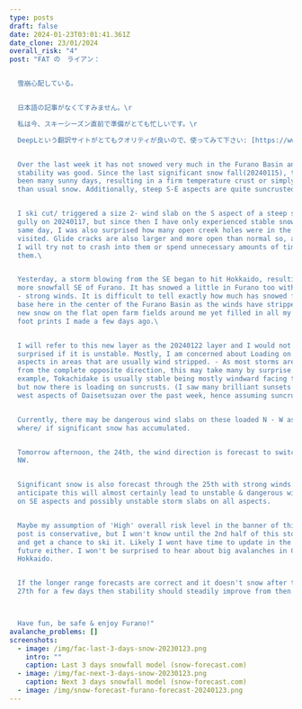 ```yaml
---
type: posts
draft: false
date: 2024-01-23T03:01:41.361Z
date_clone: 23/01/2024
overall_risk: "4"
post: "FAT の　ライアン：


  雪崩心配している。


  日本語の記事がなくてすみません。\r

  私は今、スキーシーズン直前で準備がとても忙しいです。\r

  DeepLという翻訳サイトがとてもクオリティが良いので、使ってみて下さい: [https://www.deepl.com/translator]\ 


  O﻿ver the last week it has not snowed very much in the Furano Basin and
  stability was good. Since the last significant snow fall(20240115), there have
  been many sunny days, resulting in a firm temperature crust or simply denser
  than usual snow. Additionally, steep S-E aspects are quite suncrusted.\ 


  I﻿ ski cut/ triggered a size 2- wind slab on the S aspect of a steep sided
  gully on 20240117, but since then I have only experienced stable snow. On this
  same day, I was also surprised how many open creek holes were in the valley I
  visited. Glide cracks are also larger and more open than normal so, as usual,
  I will try not to crash into them or spend unnecessary amounts of time below
  them.\ 


  Y﻿esterday, a storm blowing from the SE began to hit Hokkaido, resulting in
  more snowfall SE of Furano. It has snowed a little in Furano too with moderate
  - strong winds. It is difficult to tell exactly how much has snowed from my
  base here in the center of the Furano Basin as the winds have stripped all the
  new snow on the flat open farm fields around me yet filled in all my shin deep
  foot prints I made a few days ago.\ 


  I﻿ will refer to this new layer as the 20240122 layer and I would not be
  surprised if it is unstable. Mostly, I am concerned about Loading on N - W
  aspects in areas that are usually wind stripped. - As most storms are coming
  from the complete opposite direction, this may take many by surprise. For
  example, Tokachidake is usually stable being mostly windward facing terrain,
  but now there is loading on suncrusts. (I saw many brilliant sunsets on the
  west aspects of Daisetsuzan over the past week, hence assuming suncrusts)\ 


  Currently, there may be dangerous wind slabs on these loaded N - W aspects
  where/ if significant snow has accumulated.


  Tomorrow afternoon, the 24th, the wind direction is forecast to switch to
  NW.


  Significant snow is also forecast through the 25th with strong winds. - I
  anticipate this will almost certainly lead to unstable & dangerous wind slabs
  on SE aspects and possibly unstable storm slabs on all aspects.


  M﻿aybe my assumption of 'High' overall risk level in the banner of this blog
  post is conservative, but I won't know until the 2nd half of this storm falls
  and get a chance to ski it. Likely I wont have time to update in the near
  future either. I won't be surprised to hear about big avalanches in Central
  Hokkaido.


  I﻿f the longer range forecasts are correct and it doesn't snow after the
  27th for a few days then stability should steadily improve from then.



  H﻿ave fun, be safe & enjoy Furano!"
avalanche_problems: []
screenshots:
  - image: /img/fac-last-3-days-snow-20230123.png
    intro: ""
    caption: L﻿ast 3 days snowfall model (snow-forecast.com)
  - image: /img/fac-next-3-days-snow-20230123.png
    caption: Next 3 days snowfall model (snow-forecast.com)
  - image: /img/snow-forecast-furano-forecast-20240123.png
---
```

